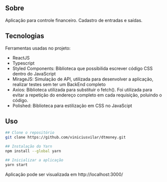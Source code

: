 ## Sobre

Aplicação para controle financeiro. Cadastro de entradas e saídas.

## Tecnologias

Ferramentas usadas no projeto:

* ReactJS
* Typescript
* Styled Components: Biblioteca que possibilida escrever código CSS dentro do JavaScript
* MirageJS: Simulação de API, utilizada para desenvolver a aplicação, realizar testes sem ter um BackEnd completo
* Axios: Biblioteca utilizada para substituir o fetch(). Foi utilizada para evitar a repetição do endereço completo em cada requisição, poluindo o código.
* Polished: Biblioteca para estilização em CSS no JavaScipt

## Uso

```bash
## Clone o repositório
git clone https://github.com/viniciusvilar/dtmoney.git

## Instalação do Yarn
npm install --global yarn

## Inicializar a aplicação
yarn start
```
Aplicação pode ser visualizada em http://localhost:3000/